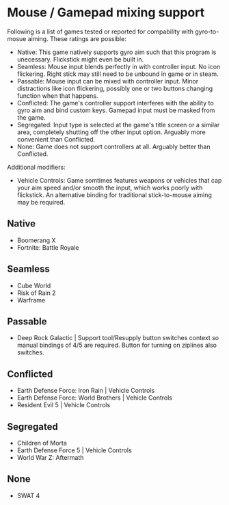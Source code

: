 # Mouse / Gamepad mixing support

Following is a list of games tested or reported for compability with gyro-to-mosue aiming. These ratings are possible:
- Native: This game natively supports gyro aim such that this program is unecessary. Flickstick might even be built in.
- Seamless: Mouse input blends perfectly in with controller input. No icon flickering. Right stick may still need to be unbound in game or in steam.
- Passable: Mouse input can be mixed with controller input. Minor distractions like icon flickering, possibly one or two buttons changing function when that happens.
- Conflicted: The game's controller support interferes with the ability to gyro aim and bind custom keys. Gamepad input must be masked from the game.
- Segregated: Input type is selected at the game's title screen or a similar area, completely shutting off the other input option. Arguably more convenient than Conflicted.
- None: Game does not support controllers at all. Arguably better than Conflicted.

Additional modifiers:
- Vehicle Controls: Game somtimes features weapons or vehicles that cap your aim speed and/or smooth the input, which works poorly with flickstick. An alternative binding for traditional stick-to-mouse aiming may be required.

## Native
- Boomerang X
- Fortnite: Battle Royale

## Seamless
- Cube World
- Risk of Rain 2
- Warframe

## Passable
- Deep Rock Galactic | Support tool/Resupply button switches context so manual bindings of 4/5 are required. Button for turning on ziplines also switches.

## Conflicted
- Earth Defense Force: Iron Rain | Vehicle Controls
- Earth Defense Force: World Brothers | Vehicle Controls
- Resident Evil 5 | Vehicle Controls

## Segregated
- Children of Morta
- Earth Defense Force 5 | Vehicle Controls
- World War Z: Aftermath

## None
- SWAT 4

